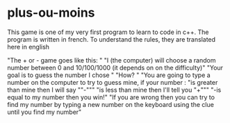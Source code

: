 # plus-ou-moins

This game is one of my very first program to learn to code in c++.
The program is written in french.
To understand the rules, they are translated here in english

"The + or - game goes like this: "
"I (the computer) will choose a random number between 0 and 10/100/1000 (it depends on
on the difficulty)"
"Your goal is to guess the number I chose "
"How? "
"You are going to type a number on the computer to try to guess mine, if your number :
"is greater than mine then I will say ""-"""
"is less than mine then I'll tell you "+"""
"-is equal to my number then you win!"
"If you are wrong then you can try to find my number by typing a new number on the keyboard using the clue until you find my number" 

